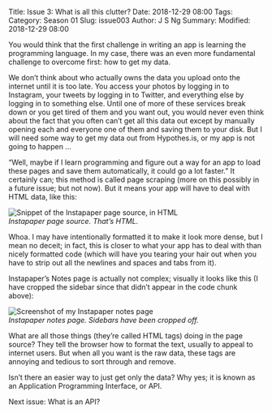 Title: Issue 3: What is all this clutter?
Date: 2018-12-29 08:00
Tags: 
Category: Season 01
Slug: issue003
Author: J S Ng
Summary: 
Modified: 2018-12-29 08:00

You would think that the first challenge in writing an app is learning the programming language. In my case, there was an even more fundamental challenge to overcome first: how to get my data.

We don’t think about who actually owns the data you upload onto the internet until it is too late. You access your photos by logging in to Instagram, your tweets by logging in to Twitter, and everything else by logging in to something else. Until one of more of these services break down or you get tired of them and you want out, you would never even think about the fact that you often can’t get all this data out except by manually opening each and everyone one of them and saving them to your disk. But I will need some way to get my data out from Hypothes.is, or my app is not going to happen …

“Well, maybe if I learn programming and figure out a way for an app to load these pages and save them automatically, it could go a lot faster.” It certainly can; this method is called page scraping (more on this possibly in a future issue; but not now). But it means your app will have to deal with HTML data, like this:

![Snippet of the Instapaper page source, in HTML]({attach}/season01/issue003/issue003_01.png)  
*Instapaper page source. That’s HTML.*    

Whoa. I may have intentionally formatted it to make it look more dense, but I mean no deceit; in fact, this is closer to what your app has to deal with than nicely formatted code (which will have you tearing your hair out when you have to strip out all the newlines and spaces and tabs from it).

Instapaper’s Notes page is actually not complex; visually it looks like this (I have cropped the sidebar since that didn’t appear in the code chunk above):

![Screenshot of my Instapaper notes page]({attach}/season01/issue003/issue003_02.png)  
*Instapaper notes page. Sidebars have been cropped off.*    

What are all those things (they’re called HTML tags) doing in the page source? They tell the browser how to format the text, usually to appeal to internet users. But when all you want is the raw data, these tags are annoying and tedious to sort through and remove.

Isn’t there an easier way to just get only the data? Why yes; it is known as an Application Programming Interface, or API.

Next issue: What is an API?
